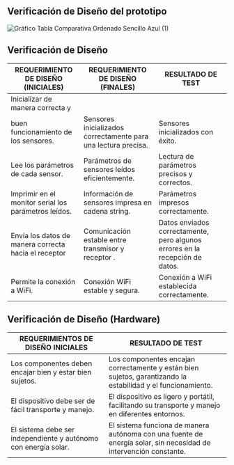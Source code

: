 <h2 align = "left">Verificación de Diseño del prototipo </h2>

![Gráfico Tabla Comparativa Ordenado Sencillo Azul (1)](https://github.com/lucero-zamora/Grupo3-FdD/assets/166184502/12081ff8-5d5c-4553-9245-c77e7fdd01a3)

<h2 align = "left">Verificación de Diseño </h2>

| **REQUERIMIENTO DE DISEÑO (INICIALES)**                    | **REQUERIMIENTO DE DISEÑO (FINALES)**                           | **RESULTADO DE TEST**                                                                                           |
|------------------------------------------------------------|-----------------------------------------------------------------|---------------------------------------------------------------------------------------------------------------|
| Inicializar   de manera correcta y 
buen funcionamiento de los sensores.                     | Sensores inicializados correctamente para una lectura precisa.  | Sensores inicializados con éxito.                                                  |
| Lee los parámetros de cada sensor.                         | Parámetros de sensores leídos eficientemente.                   | Lectura de parámetros precisos y correctos.                                                  |
| Imprimir en el monitor serial los parámetros leídos.        | Información de sensores impresa en cadena string.               | Parámetros impresos correctamente.                          |
| Envía los datos de manera correcta hacia el receptor| Comunicación estable entre transmisor y receptor .          | Datos enviados correctamente, pero algunos errores en la recepción de datos.                                   |
| Permite la conexión a WiFi.                                | Conexión WiFi estable y segura.                                 | Conexión a WiFi establecida correctamente.                                                                     |
                                                                              


<h2 align = "left">Verificación de Diseño (Hardware)</h2>

| **REQUERIMIENTOS DE DISEÑO INICIALES**                     | **RESULTADO DE TEST**                                                                                           |
|------------------------------------------------------------|-----------------------------------------------------------------------------------------------------------------|
| Los componentes deben encajar bien y estar bien sujetos.   | Los componentes encajan correctamente y están bien sujetos, garantizando la estabilidad y el funcionamiento.    |
| El dispositivo debe ser de fácil transporte y manejo.      | El dispositivo es ligero y portátil, facilitando su transporte y manejo en diferentes entornos.                 |
| El sistema debe ser independiente y autónomo con energía solar.    | El sistema funciona de manera autónoma con una fuente de energía solar, sin necesidad de intervención constante.|
